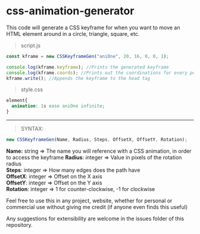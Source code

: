 # css-animation-generator  
  
This code will generate a CSS keyframe for when you want to move an HTML element around in a circle, triangle, square, etc.  

> script.js
```js
const kframe = new CSSKeyframeGen("aniOne", 20, 16, 0, 0, 1);

console.log(kframe.keyframe); //Prints the generated keyframe
console.log(kframe.coords); //Prints out the coordinations for every point of the path relative from its current position in pixels;
kframe.write(); //Appends the keyframe to the head tag
```
> style.css
```css
element{
  animation: 1s ease aniOne infinite;
}
```  
  
<hr>  

> SYNTAX:  
```js
new CSSKeyframeGen(Name, Radius, Steps, OffsetX, OffsetY, Rotation);
```  
**Name:** string => The name you will reference with a CSS animation, in order to access the keyframe
**Radius**: integer => Value in pixels of the rotation radius  
**Steps**: integer => How many edges does the path have  
**OffsetX**: integer => Offset on the X axis  
**OffsetY**: integer => Offset on the Y axis  
**Rotation**: integer => 1 for counter-clockwise, -1 for clockwise  
  
Feel free to use this in any project, website, whether for personal or commercial use without giving me credit (if anyone even finds this useful)  
  
Any suggestions for extensibility are welcome in the issues folder of this repository.

